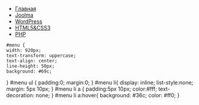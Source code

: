 <div id="menu">
        <ul>
            <li><a href="#">Главная</a></li>
            <li><a href="#">Joolma</a></li>
            <li><a href="#">WordPress</a></li>
            <li><a href="#">HTML5&amp;CSS3</a></li>
            <li><a href="#">PHP</a></li>
        </ul>
    </div>
    
    
    #menu {
    width: 920px;
    text-transform: uppercase;
    text-align: center;
    line-height: 50px;
    background: #69c;
}
  #menu ul {
    padding:0;
    margin:0;
  }
  #menu li{
    display: inline;
    list-style:none;
    margin: 5px 10px;
  }
     #menu li a {
        padding:5px 10px;
        color:#fff;
        text-decoration: none;
     }
     #menu li a:hover{
        background: #36c;
        color: #ff0;
     }
